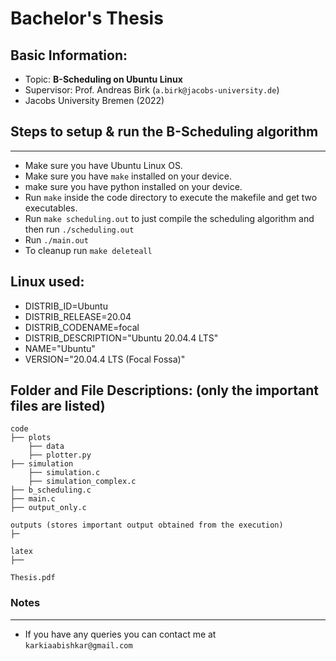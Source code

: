 # Bachelor's Thesis

## Basic Information:
* Topic: **B-Scheduling on Ubuntu Linux**
* Supervisor: Prof. Andreas Birk (`a.birk@jacobs-university.de`)
* Jacobs University Bremen (2022)

## Steps to setup & run the B-Scheduling algorithm
---------------------------------------------
* Make sure you have Ubuntu Linux OS. 
* Make sure you have `make` installed on your device.
* make sure you have python installed on your device.
* Run `make` inside the code directory to execute the makefile and get two executables.
* Run `make scheduling.out` to just compile the scheduling algorithm and then run `./scheduling.out`
* Run `./main.out` 
* To cleanup run `make deleteall`

## Linux used:
* DISTRIB_ID=Ubuntu
* DISTRIB_RELEASE=20.04
* DISTRIB_CODENAME=focal
* DISTRIB_DESCRIPTION="Ubuntu 20.04.4 LTS"
* NAME="Ubuntu"
* VERSION="20.04.4 LTS (Focal Fossa)"

## Folder and File Descriptions: (only the important files are listed)

    code
    ├── plots
        ├── data
        ├── plotter.py
    ├── simulation
        ├── simulation.c
        ├── simulation_complex.c
    ├── b_scheduling.c
    ├── main.c
    ├── output_only.c

    outputs (stores important output obtained from the execution)
    ├─ 

    latex
    ├── 

    Thesis.pdf





### Notes
------------------------------
* If you have any queries you can contact me at `karkiaabishkar@gmail.com`